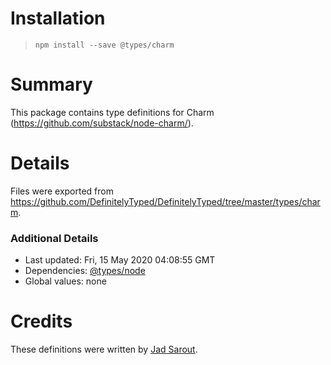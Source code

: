 # Installation
> `npm install --save @types/charm`

# Summary
This package contains type definitions for Charm (https://github.com/substack/node-charm/).

# Details
Files were exported from https://github.com/DefinitelyTyped/DefinitelyTyped/tree/master/types/charm.

### Additional Details
 * Last updated: Fri, 15 May 2020 04:08:55 GMT
 * Dependencies: [@types/node](https://npmjs.com/package/@types/node)
 * Global values: none

# Credits
These definitions were written by [Jad Sarout](https://github.com/Xananax).
